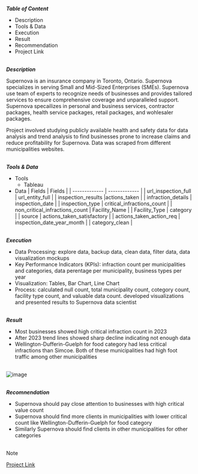 ***Table of Content***<br>

* Description
* Tools & Data
* Execution
* Result
* Recommendation
* Project Link  

\
***Description***<br>

Supernova is an insurance company in Toronto, Ontario. Supernova specializes in serving Small and Mid-Sized Enterprises (SMEs). Supernova use team of experts to recognize needs of businesses and provides tailored services to ensure comprehensive coverage and unparalleled support. Supernova specailizes in personal and business services, contractor packages, health service packages, retail packages, and wohlesaler packages. 

Project involved studying publicly available health and safety data for data analysis and trend analysis to find businesses prone to increase claims and reduce profitability for Supernova. Data was scraped from different municipalities websites.  

\
***Tools & Data***<br>

* Tools
  * Tableau
* Data
  | Fields        | Fields        |
  | ------------- | ------------- |
  | url_inspection_full | url_entity_full |
  | inspection_results |actions_taken |
  | infraction_details | inspection_date |
  | inspection_type | critical_infractions_count |
  | non_critical_infractions_count | Facility_Name |
  | Facility_Type | category |
  | source | actions_taken_satisfactory |
  | actions_taken_action_req | inspection_date_year_month |
  | category_clean |

\
***Execution***<br>

* Data Processing: explore data, backup data, clean data, filter data, data visualization mockups
* Key Performance Indicators (KPIs): infraction count per municipalities and categories, data perentage per municipality, business types per year
* Visualization: Tables, Bar Chart, Line Chart
* Process: calculated null count, total municipality count, cotegory count, facility type count, and valuable data count. developed visualizations and presented results to
  Supernova data scientist

\
***Result***<br>

* Most businesses showed high critical infraction count in 2023
* After 2023 trend lines showed sharp decline indicating not enough data
* Wellington-Dufferin-Guelph for food category had less critical infractions than Simcoe. Both of these municipalities had high foot traffic among other municipalities<br><br>

![image](https://github.com/user-attachments/assets/da2bc497-120f-4a60-9145-4a2f099de4c1)


\
***Recomnendation***<br>
* Supernova should pay close attention to businesses with high critical value count
* Supernova should find more clients in municipalities with lower critical count like Wellington-Dufferin-Guelph for food category
* Similarly Supernova should find clients in other municipalities for other categories<br><br>



> [!Note]
> [Project Link](https://public.tableau.com/app/profile/mudassar.chaudhry/viz/Externship/TableofContent)
